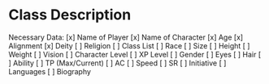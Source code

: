 # Class Description
Necessary Data:
    [x] Name of Player
    [x] Name of Character
    [x] Age
    [x] Alignment
    [x] Deity
    [ ] Religion
    [ ] Class List
    [ ] Race
    [ ] Size
    [ ] Height
    [ ] Weight
    [ ] Vision
    [ ] Character Level
    [ ] XP Level
    [ ] Gender
    [ ] Eyes
    [ ] Hair
    [ ] Ability
    [ ] TP (Max/Current)
    [ ] AC
    [ ] Speed
    [ ] SR
    [ ] Initiative
    [ ] Languages
    [ ] Biography